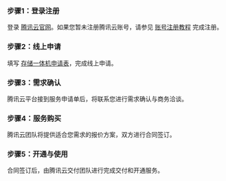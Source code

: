 ### 步骤1：登录注册
登录 [腾讯云官网](https://cloud.tencent.com/)。如果您暂未注册腾讯云账号，请参见 [账号注册教程](https://cloud.tencent.com/document/product/378/17985) 完成注册。
### 步骤2：线上申请
填写 [存储一体机申请表](https://cloud.tencent.com/apply/p/x1cs848knl)，完成线上申请。
### 步骤3：需求确认
腾讯云平台接到服务申请单后，将联系您进行需求确认与商务洽谈。
### 步骤4：服务购买
腾讯云团队将提供适合您需求的报价方案，双方进行合同签订。
### 步骤5：开通与使用
合同签订后，由腾讯云交付团队进行完成交付和开通服务。
